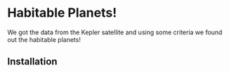 # Habitable Planets!

We got the data from the Kepler satellite and using some criteria we found out the habitable planets!

## Installation

